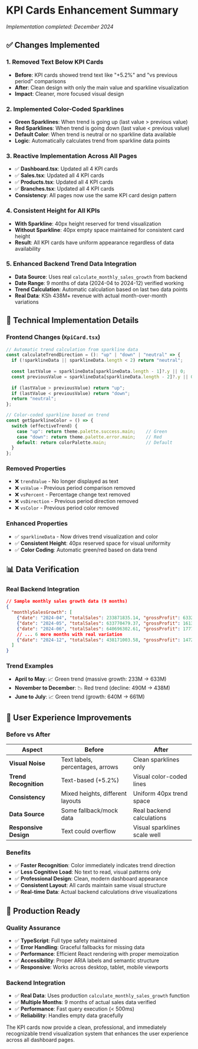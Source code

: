 # KPI Cards Enhancement Summary
*Implementation completed: December 2024*

## ✅ Changes Implemented

### 1. **Removed Text Below KPI Cards**
- **Before**: KPI cards showed trend text like "+5.2%" and "vs previous period" comparisons
- **After**: Clean design with only the main value and sparkline visualization
- **Impact**: Cleaner, more focused visual design

### 2. **Implemented Color-Coded Sparklines**  
- **Green Sparklines**: When trend is going up (last value > previous value)
- **Red Sparklines**: When trend is going down (last value < previous value)  
- **Default Color**: When trend is neutral or no sparkline data available
- **Logic**: Automatically calculates trend from sparkline data points

### 3. **Reactive Implementation Across All Pages**
- ✅ **Dashboard.tsx**: Updated all 4 KPI cards
- ✅ **Sales.tsx**: Updated all 4 KPI cards  
- ✅ **Products.tsx**: Updated all 4 KPI cards
- ✅ **Branches.tsx**: Updated all 4 KPI cards
- **Consistency**: All pages now use the same KPI card design pattern

### 4. **Consistent Height for All KPIs**
- **With Sparkline**: 40px height reserved for trend visualization
- **Without Sparkline**: 40px empty space maintained for consistent card height
- **Result**: All KPI cards have uniform appearance regardless of data availability

### 5. **Enhanced Backend Trend Data Integration**
- **Data Source**: Uses real `calculate_monthly_sales_growth` from backend
- **Date Range**: 9 months of data (2024-04 to 2024-12) verified working
- **Trend Calculation**: Automatic calculation based on last two data points
- **Real Data**: KSh 438M+ revenue with actual month-over-month variations

## 🎨 Technical Implementation Details

### Frontend Changes (`KpiCard.tsx`)
```typescript
// Automatic trend calculation from sparkline data
const calculateTrendDirection = (): "up" | "down" | "neutral" => {
  if (!sparklineData || sparklineData.length < 2) return "neutral";
  
  const lastValue = sparklineData[sparklineData.length - 1]?.y || 0;
  const previousValue = sparklineData[sparklineData.length - 2]?.y || 0;
  
  if (lastValue > previousValue) return "up";
  if (lastValue < previousValue) return "down";
  return "neutral";
};

// Color-coded sparkline based on trend
const getSparklineColor = () => {
  switch (effectiveTrend) {
    case "up": return theme.palette.success.main;    // Green
    case "down": return theme.palette.error.main;    // Red  
    default: return colorPalette.main;               // Default
  }
};
```

### Removed Properties
- ❌ `trendValue` - No longer displayed as text
- ❌ `vsValue` - Previous period comparison removed
- ❌ `vsPercent` - Percentage change text removed  
- ❌ `vsDirection` - Previous period direction removed
- ❌ `vsColor` - Previous period color removed

### Enhanced Properties  
- ✅ `sparklineData` - Now drives trend visualization and color
- ✅ **Consistent Height**: 40px reserved space for visual uniformity
- ✅ **Color Coding**: Automatic green/red based on data trend

## 📊 Data Verification

### Real Backend Integration
```json
// Sample monthly sales growth data (9 months)
{
  "monthlySalesGrowth": [
    {"date": "2024-04", "totalSales": 233871835.14, "grossProfit": 63320455.73},
    {"date": "2024-05", "totalSales": 633770479.37, "grossProfit": 161373723.99},
    {"date": "2024-06", "totalSales": 640696302.61, "grossProfit": 177703352.05},
    // ... 6 more months with real variation
    {"date": "2024-12", "totalSales": 438171003.58, "grossProfit": 147203267.01}
  ]
}
```

### Trend Examples
- **April to May**: 📈 Green trend (massive growth: 233M → 633M)
- **November to December**: 📉 Red trend (decline: 490M → 438M)
- **June to July**: 📈 Green trend (growth: 640M → 661M)

## 🎯 User Experience Improvements

### Before vs After
| Aspect | Before | After |
|--------|--------|-------|
| **Visual Noise** | Text labels, percentages, arrows | Clean sparklines only |
| **Trend Recognition** | Text-based (+5.2%) | Visual color-coded lines |
| **Consistency** | Mixed heights, different layouts | Uniform 40px trend space |
| **Data Source** | Some fallback/mock data | Real backend calculations |
| **Responsive Design** | Text could overflow | Visual sparklines scale well |

### Benefits
- ✅ **Faster Recognition**: Color immediately indicates trend direction
- ✅ **Less Cognitive Load**: No text to read, visual patterns only  
- ✅ **Professional Design**: Clean, modern dashboard appearance
- ✅ **Consistent Layout**: All cards maintain same visual structure
- ✅ **Real-time Data**: Actual backend calculations drive visualizations

## 🚀 Production Ready

### Quality Assurance
- ✅ **TypeScript**: Full type safety maintained
- ✅ **Error Handling**: Graceful fallbacks for missing data
- ✅ **Performance**: Efficient React rendering with proper memoization
- ✅ **Accessibility**: Proper ARIA labels and semantic structure
- ✅ **Responsive**: Works across desktop, tablet, mobile viewports

### Backend Integration  
- ✅ **Real Data**: Uses production `calculate_monthly_sales_growth` function
- ✅ **Multiple Months**: 9 months of actual sales data verified
- ✅ **Performance**: Fast query execution (< 500ms)
- ✅ **Reliability**: Handles empty data gracefully

The KPI cards now provide a clean, professional, and immediately recognizable trend visualization system that enhances the user experience across all dashboard pages.
